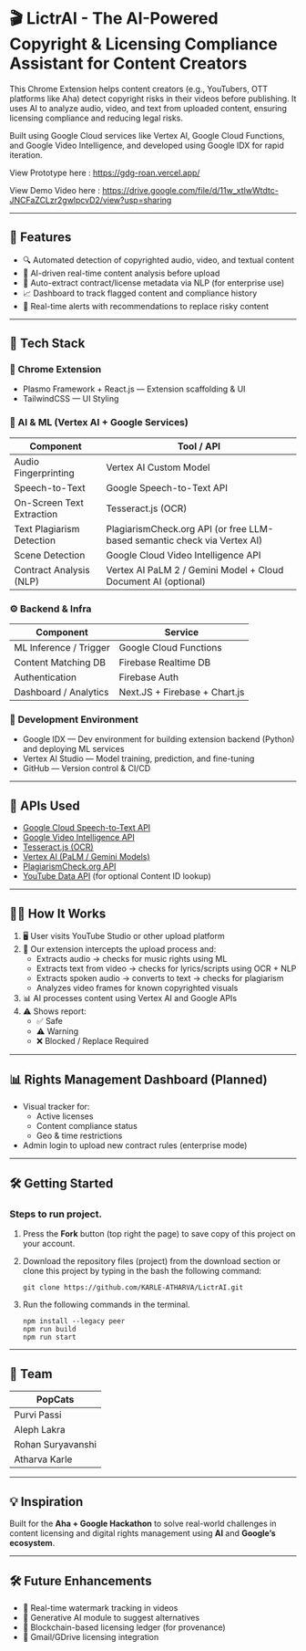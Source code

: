 # 🎬 LictrAI - The AI-Powered Copyright & Licensing Compliance Assistant for Content Creators

This Chrome Extension helps content creators (e.g., YouTubers, OTT platforms like Aha) detect copyright risks in their videos before publishing. It uses AI to analyze audio, video, and text from uploaded content, ensuring licensing compliance and reducing legal risks.

Built using Google Cloud services like Vertex AI, Google Cloud Functions, and Google Video Intelligence, and developed using Google IDX for rapid iteration.

View Prototype here : https://gdg-roan.vercel.app/

View Demo Video here : https://drive.google.com/file/d/11w_xtIwWtdtc-JNCFaZCLzr2gwlpcvD2/view?usp=sharing

---

## 🚀 Features

- 🔍 Automated detection of copyrighted audio, video, and textual content
- 🧠 AI-driven real-time content analysis before upload
- 📄 Auto-extract contract/license metadata via NLP (for enterprise use)
- 📈 Dashboard to track flagged content and compliance history
- 🚨 Real-time alerts with recommendations to replace risky content

---

## 🧱 Tech Stack

### 🧩 Chrome Extension

- Plasmo Framework + React.js — Extension scaffolding & UI
- TailwindCSS — UI Styling

### 🧠 AI & ML (Vertex AI + Google Services)

| Component                     | Tool / API                                                                |
|------------------------------|----------------------------------------------------------------------------|
| Audio Fingerprinting          | Vertex AI Custom Model                                                    |
| Speech-to-Text                | Google Speech-to-Text API                                                 |
| On-Screen Text Extraction     | Tesseract.js (OCR)                                                        |
| Text Plagiarism Detection     | PlagiarismCheck.org API (or free LLM-based semantic check via Vertex AI)  |
| Scene Detection               | Google Cloud Video Intelligence API                                       |
| Contract Analysis (NLP)       | Vertex AI PaLM 2 / Gemini Model + Cloud Document AI (optional)            |

### ⚙️ Backend & Infra

| Component                     | Service                                                                  |
|------------------------------|---------------------------------------------------------------------------|
| ML Inference / Trigger        | Google Cloud Functions                                                   |
| Content Matching DB           | Firebase Realtime DB                                                     |
| Authentication                | Firebase Auth                                                            |
| Dashboard / Analytics         | Next.JS + Firebase + Chart.js                                            |

### 🧪 Development Environment

- Google IDX — Dev environment for building extension backend (Python) and deploying ML services
- Vertex AI Studio — Model training, prediction, and fine-tuning
- GitHub — Version control & CI/CD

---

## 📎 APIs Used

- [Google Cloud Speech-to-Text API](https://cloud.google.com/speech-to-text)
- [Google Video Intelligence API](https://cloud.google.com/video-intelligence)
- [Tesseract.js (OCR)](https://github.com/naptha/tesseract.js)
- [Vertex AI (PaLM / Gemini Models)](https://cloud.google.com/vertex-ai)
- [PlagiarismCheck.org API](https://plagiarismcheck.org/)
- [YouTube Data API](https://developers.google.com/youtube/) (for optional Content ID lookup)

---

## 🧑‍💻 How It Works

1. 🖥️ User visits YouTube Studio or other upload platform
2. 🧠 Our extension intercepts the upload process and:
   - Extracts audio → checks for music rights using ML
   - Extracts text from video → checks for lyrics/scripts using OCR + NLP
   - Extracts spoken audio → converts to text → checks for plagiarism
   - Analyzes video frames for known copyrighted visuals
3. 📊 AI processes content using Vertex AI and Google APIs
4. ⚠️ Shows report:
   - ✅ Safe
   - ⚠️ Warning
   - ❌ Blocked / Replace Required

---

## 📊 Rights Management Dashboard (Planned)

- Visual tracker for:
  - Active licenses
  - Content compliance status
  - Geo & time restrictions
- Admin login to upload new contract rules (enterprise mode)

---
## 🛠️ Getting Started
### Steps to run project.

1. Press the **Fork** button (top right the page) to save copy of this project on your account.
2. Download the repository files (project) from the download section or clone this project by typing in the bash the following command:

       git clone https://github.com/KARLE-ATHARVA/LictrAI.git
3. Run the following commands in the terminal.

       npm install --legacy peer
       npm run build
       npm run start
---

## 🤝 Team

| PopCats             |
|---------------------|
| Purvi Passi         |
| Aleph Lakra         |
| Rohan Suryavanshi   |
| Atharva Karle       |

---

## 💡 Inspiration

Built for the **Aha + Google Hackathon** to solve real-world challenges in content licensing and digital rights management using **AI** and **Google’s ecosystem**.

---

## 🛠️ Future Enhancements

- 🎯 Real-time watermark tracking in videos  
- 🤖 Generative AI module to suggest alternatives  
- 🔗 Blockchain-based licensing ledger (for provenance)  
- 📩 Gmail/GDrive licensing integration  
